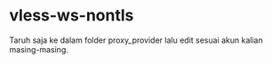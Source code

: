 # vless-ws-nontls
Taruh saja ke dalam folder proxy_provider lalu edit sesuai akun kalian masing-masing.
